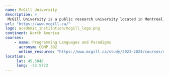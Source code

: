 ```yaml
---
name: McGill University 
description: >
 McGill University is a public research university located in Montreal, Quebec, Canada.
url: "https://www.mcgill.ca/"
logo: academic_institution/mcgill_logo.png
continent: North America
courses:
    - name: Programming Languages and Paradigms 
      acronym: COMP 302
      online_resource: "https://www.mcgill.ca/study/2023-2024/courses/comp-302"
location:
     lat: 45.5048
     long: -73.5772
---
```




